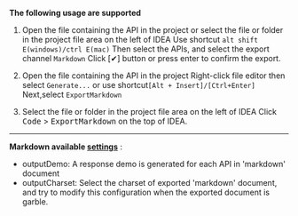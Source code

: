 **The following usage are supported**

1. Open the file containing the API in the project or select the file or folder in the project file area on the left of IDEA
    Use shortcut `alt shift E(windows)/ctrl E(mac)`
    Then select the APIs, and select the export channel `Markdown`
    Click [✔] button or press enter to confirm the export.
    
2. Open the file containing the API in the project
    Right-click file editor then select `Generate...` or use shortcut`[Alt + Insert]/[Ctrl+Enter]`
    Next,select `ExportMarkdown`

3. Select the file or folder in the project file area on the left of IDEA
    Click <kbd>Code</kbd> > <kbd>ExportMarkdown</kbd> on the top of IDEA.

---

**Markdown available [settings](/setting/ide-setting.html)** :

 - outputDemo: A response demo is generated for each API in 'markdown' document
 - outputCharset: Select the charset of exported 'markdown' document, and try to modify this configuration when the exported document is garble.
